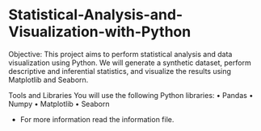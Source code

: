 # Statistical-Analysis-and-Visualization-with-Python

Objective:
This project aims to perform statistical analysis and data visualization using Python. We will generate a synthetic 
dataset, perform descriptive and inferential statistics, and visualize the results using Matplotlib and Seaborn.

Tools and Libraries
You will use the following Python libraries:
• Pandas
• Numpy
• Matplotlib
• Seaborn

* For more information read the information file.

